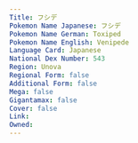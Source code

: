 ```yaml
---
﻿Title: フシデ
Pokemon Name Japanese: フシデ
Pokemon Name German: Toxiped
Pokemon Name English: Venipede
Language Card: Japanese
National Dex Number: 543
Region: Unova
Regional Form: false
Additional Form: false
Mega: false
Gigantamax: false
Cover: false
Link: 
Owned: 
---
```

